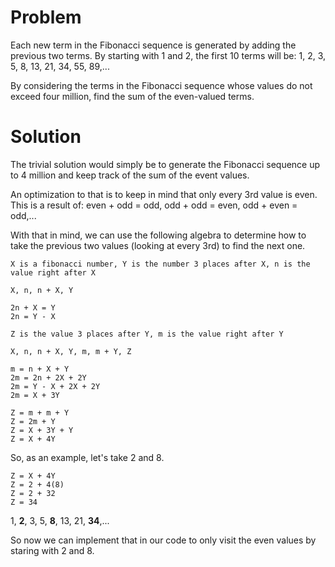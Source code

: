# Problem

Each new term in the Fibonacci sequence is generated by adding the previous two terms.
By starting with 1 and 2, the first 10 terms will be:
1, 2, 3, 5, 8, 13, 21, 34, 55, 89,...

By considering the terms in the Fibonacci sequence whose values do not exceed four million, find the sum of the even-valued terms.

# Solution

The trivial solution would simply be to generate the Fibonacci sequence up to 4 million and keep track of the sum of the event values.

An optimization to that is to keep in mind that only every 3rd value is even.
This is a result of: even + odd = odd, odd + odd = even, odd + even = odd,...

With that in mind, we can use the following algebra to determine how to take the previous two values (looking at every 3rd) to find the next one.

```
X is a fibonacci number, Y is the number 3 places after X, n is the value right after X

X, n, n + X, Y

2n + X = Y
2n = Y - X

Z is the value 3 places after Y, m is the value right after Y

X, n, n + X, Y, m, m + Y, Z

m = n + X + Y
2m = 2n + 2X + 2Y
2m = Y - X + 2X + 2Y
2m = X + 3Y

Z = m + m + Y
Z = 2m + Y
Z = X + 3Y + Y
Z = X + 4Y
```

So, as an example, let's take 2 and 8.

```
Z = X + 4Y
Z = 2 + 4(8)
Z = 2 + 32
Z = 34
```

1, **2**, 3, 5, **8**, 13, 21, **34**,...

So now we can implement that in our code to only visit the even values by staring with 2 and 8.